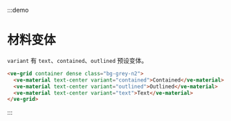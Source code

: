 :::demo

# 材料变体

`variant` 有 `text`、`contained`、`outlined` 预设变体。

```html
<ve-grid container dense class="bg-grey-n2">
  <ve-material text-center variant="contained">Contained</ve-material>
  <ve-material text-center variant="outlined">Outlined</ve-material>
  <ve-material text-center variant="text">Text</ve-material>
</ve-grid>
```

:::